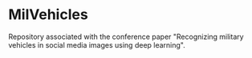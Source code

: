 # MilVehicles
Repository associated with the conference paper "Recognizing military vehicles in social media images using deep learning".
